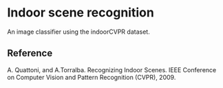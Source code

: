 # Indoor scene recognition

An image classifier using the indoorCVPR dataset.

## Reference

A. Quattoni, and A.Torralba. Recognizing Indoor Scenes. IEEE Conference on Computer Vision and Pattern Recognition (CVPR), 2009.